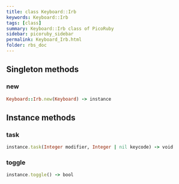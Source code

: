 ```yaml
---
title: class Keyboard::Irb
keywords: Keyboard::Irb
tags: [class]
summary: Keyboard::Irb class of PicoRuby
sidebar: picoruby_sidebar
permalink: Keyboard_Irb.html
folder: rbs_doc
---
```

## Singleton methods
### new

```ruby
Keyboard::Irb.new(Keyboard) -> instance
```
## Instance methods
### task

```ruby
instance.task(Integer modifier, Integer | nil keycode) -> void
```
### toggle

```ruby
instance.toggle() -> bool
```
